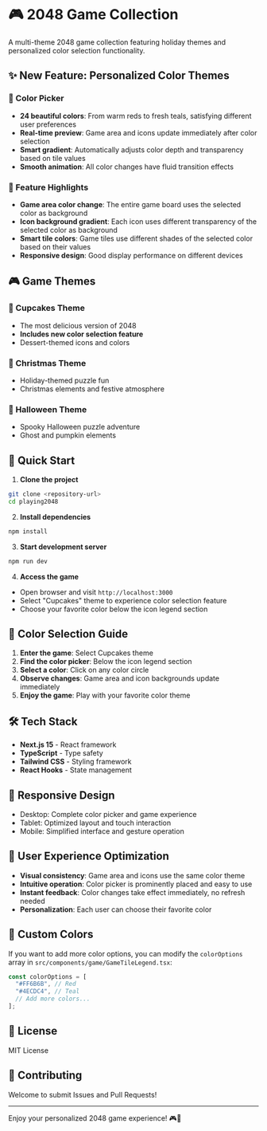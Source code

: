 # 🎮 2048 Game Collection

A multi-theme 2048 game collection featuring holiday themes and personalized color selection functionality.

## ✨ New Feature: Personalized Color Themes

### 🎨 Color Picker

- **24 beautiful colors**: From warm reds to fresh teals, satisfying different user preferences
- **Real-time preview**: Game area and icons update immediately after color selection
- **Smart gradient**: Automatically adjusts color depth and transparency based on tile values
- **Smooth animation**: All color changes have fluid transition effects

### 🎯 Feature Highlights

- **Game area color change**: The entire game board uses the selected color as background
- **Icon background gradient**: Each icon uses different transparency of the selected color as background
- **Smart tile colors**: Game tiles use different shades of the selected color based on their values
- **Responsive design**: Good display performance on different devices

## 🎮 Game Themes

### 🧁 Cupcakes Theme

- The most delicious version of 2048
- **Includes new color selection feature**
- Dessert-themed icons and colors

### 🎄 Christmas Theme

- Holiday-themed puzzle fun
- Christmas elements and festive atmosphere

### 🎃 Halloween Theme

- Spooky Halloween puzzle adventure
- Ghost and pumpkin elements

## 🚀 Quick Start

1. **Clone the project**

```bash
git clone <repository-url>
cd playing2048
```

2. **Install dependencies**

```bash
npm install
```

3. **Start development server**

```bash
npm run dev
```

4. **Access the game**

- Open browser and visit `http://localhost:3000`
- Select "Cupcakes" theme to experience color selection feature
- Choose your favorite color below the icon legend section

## 🎨 Color Selection Guide

1. **Enter the game**: Select Cupcakes theme
2. **Find the color picker**: Below the icon legend section
3. **Select a color**: Click on any color circle
4. **Observe changes**: Game area and icon backgrounds update immediately
5. **Enjoy the game**: Play with your favorite color theme

## 🛠️ Tech Stack

- **Next.js 15** - React framework
- **TypeScript** - Type safety
- **Tailwind CSS** - Styling framework
- **React Hooks** - State management

## 📱 Responsive Design

- Desktop: Complete color picker and game experience
- Tablet: Optimized layout and touch interaction
- Mobile: Simplified interface and gesture operation

## 🎯 User Experience Optimization

- **Visual consistency**: Game area and icons use the same color theme
- **Intuitive operation**: Color picker is prominently placed and easy to use
- **Instant feedback**: Color changes take effect immediately, no refresh needed
- **Personalization**: Each user can choose their favorite color

## 🔧 Custom Colors

If you want to add more color options, you can modify the `colorOptions` array in `src/components/game/GameTileLegend.tsx`:

```typescript
const colorOptions = [
  "#FF6B6B", // Red
  "#4ECDC4", // Teal
  // Add more colors...
];
```

## 📄 License

MIT License

## 🤝 Contributing

Welcome to submit Issues and Pull Requests!

---

Enjoy your personalized 2048 game experience! 🎮🎨
